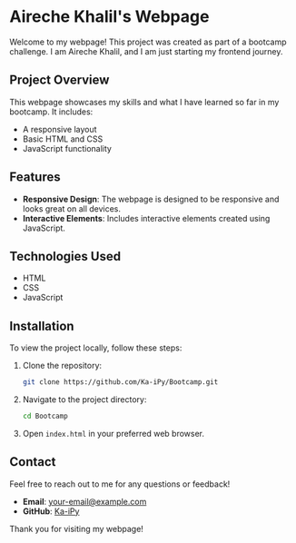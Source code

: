 # Aireche Khalil's Webpage

Welcome to my webpage! This project was created as part of a bootcamp challenge. I am Aireche Khalil, and I am just starting my frontend journey.

## Project Overview

This webpage showcases my skills and what I have learned so far in my bootcamp. It includes:

- A responsive layout
- Basic HTML and CSS
- JavaScript functionality

## Features

- **Responsive Design**: The webpage is designed to be responsive and looks great on all devices.
- **Interactive Elements**: Includes interactive elements created using JavaScript.

## Technologies Used

- HTML
- CSS
- JavaScript

## Installation

To view the project locally, follow these steps:

1. Clone the repository:
    ```bash
    git clone https://github.com/Ka-iPy/Bootcamp.git
    ```
2. Navigate to the project directory:
    ```bash
    cd Bootcamp
    ```
3. Open `index.html` in your preferred web browser.

## Contact

Feel free to reach out to me for any questions or feedback!

- **Email**: your-email@example.com
- **GitHub**: [Ka-iPy](https://github.com/yourusername)

Thank you for visiting my webpage!
